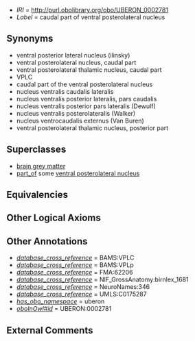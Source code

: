  * *IRI* = http://purl.obolibrary.org/obo/UBERON_0002781
 * *Label* = caudal part of ventral posterolateral nucleus

## Synonyms

 * ventral posterior lateral nucleus (ilinsky)
 * ventral posterolateral nucleus, caudal part
 * ventral posterolateral thalamic nucleus, caudal part
 * VPLC
 * caudal part of the ventral posterolateral nucleus
 * nucleus ventralis caudalis lateralis
 * nucleus ventralis posterior lateralis, pars caudalis
 * nucleus ventralis posterior pars lateralis (Dewulf)
 * nucleus ventralis posterolateralis (Walker)
 * nucleus ventrocaudalis externus (Van Buren)
 * ventral posterolateral thalamic nucleus, posterior part

## Superclasses

 * [brain grey matter](../../UBERON/28/UBERON_0003528.md)
 * [part_of](../../BFO/50/BFO_0000050.md) some [ventral posterolateral nucleus](../../UBERON/42/UBERON_0002942.md)

## Equivalencies


## Other Logical Axioms


## Other Annotations

 * *[database_cross_reference](../../ef/oboInOwl#hasDbXref.md)* = BAMS:VPLC
 * *[database_cross_reference](../../ef/oboInOwl#hasDbXref.md)* = BAMS:VPLp
 * *[database_cross_reference](../../ef/oboInOwl#hasDbXref.md)* = FMA:62206
 * *[database_cross_reference](../../ef/oboInOwl#hasDbXref.md)* = NIF_GrossAnatomy:birnlex_1681
 * *[database_cross_reference](../../ef/oboInOwl#hasDbXref.md)* = NeuroNames:346
 * *[database_cross_reference](../../ef/oboInOwl#hasDbXref.md)* = UMLS:C0175287
 * *[has_obo_namespace](../../ce/oboInOwl#hasOBONamespace.md)* = uberon
 * *[oboInOwl#id](../../id/oboInOwl#id.md)* = UBERON:0002781

## External Comments


